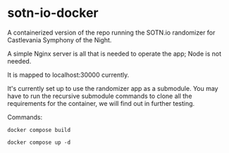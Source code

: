 # sotn-io-docker

A containerized version of the repo running the SOTN.io randomizer for Castlevania Symphony of the Night.

A simple Nginx server is all that is needed to operate the app; Node is not needed.

It is mapped to localhost:30000 currently.

It's currently set up to use the randomizer app as a submodule. You may have to run the recursive submodule commands to clone all the requirements for the container, we will find out in further testing.

Commands:

`docker compose build`

`docker compose up -d`
